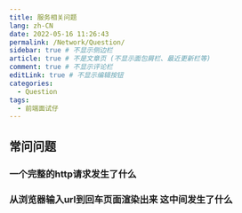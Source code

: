 ```yaml
---
title: 服务相关问题
lang: zh-CN
date: 2022-05-16 11:26:43
permalink: /Network/Question/
sidebar: true # 不显示侧边栏
article: true # 不是文章页 (不显示面包屑栏、最近更新栏等)
comment: true # 不显示评论栏
editLink: true # 不显示编辑按钮
categories: 
  - Question
tags: 
  - 前端面试仔
---
```


## 常问问题
### 一个完整的http请求发生了什么
### 从浏览器输入url到回车页面渲染出来 这中间发生了什么
